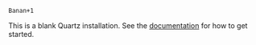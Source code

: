 	Banan+1

This is a blank Quartz installation.
See the [documentation](https://quartz.jzhao.xyz) for how to get started.
